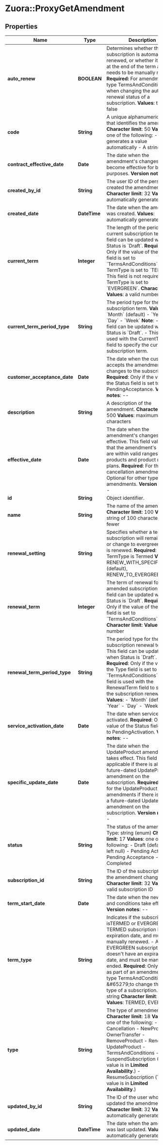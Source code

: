 # Zuora::ProxyGetAmendment

## Properties
Name | Type | Description | Notes
------------ | ------------- | ------------- | -------------
**auto_renew** | **BOOLEAN** |  Determines whether the subscription is automatically renewed, or whether it expires at the end of the term and needs to be manually renewed. **Required:** For amendment of type TermsAndConditions when changing the automatic renewal status of a subscription. **Values**: true, false  | [optional] 
**code** | **String** |  A unique alphanumeric string that identifies the amendment. **Character limit**: 50 **Values**: one of the following:  - &#x60;null&#x60; generates a value automatically - A string  | [optional] 
**contract_effective_date** | **Date** |  The date when the amendment&#39;s changes become effective for billing purposes. **Version notes**: --  | [optional] 
**created_by_id** | **String** |  The user ID of the person who created the amendment. **Character limit**: 32 **Values**: automatically generated  | [optional] 
**created_date** | **DateTime** |  The date when the amendment was created. **Values**: automatically generated  | [optional] 
**current_term** | **Integer** |  The length of the period for the current subscription term. This field can be updated when Status is &#x60;Draft&#x60;. **Required**: Only if the value of the Type field is set to &#x60;TermsAndConditions&#x60; and TermType is set to &#x60;TERMED&#x60;. This field is not required if TermType is set to &#x60;EVERGREEN&#x60;. **Character limit**: **Values**: a valid number  | [optional] 
**current_term_period_type** | **String** |  The period type for the current subscription term. **Values**:  - &#x60;Month&#x60; (default) - &#x60;Year&#x60; - &#x60;Day&#x60; - &#x60;Week&#x60; **Note**:  - This field can be updated when Status is &#x60;Draft&#x60;. - This field is used with the CurrentTerm field to specify the current subscription term.  | [optional] 
**customer_acceptance_date** | **Date** |  The date when the customer accepts the amendment&#39;s changes to the subscription. **Required**: Only if the value of the Status field is set to PendingAcceptance. **Version notes**: --  | [optional] 
**description** | **String** |  A description of the amendment. **Character limit**: 500 **Values**: maximum 500 characters  | [optional] 
**effective_date** | **Date** |  The date when the amendment&#39;s changes take effective. This field validates that the amendment&#39;s changes are within valid ranges of products and product rate plans. **Required**: For the cancellation amendments. Optional for other types of amendments. **Version notes**: --  | [optional] 
**id** | **String** | Object identifier. | [optional] 
**name** | **String** |  The name of the amendment. **Character limit**: 100 **Values**: a string of 100 characters or fewer  | [optional] 
**renewal_setting** | **String** |  Specifies whether a termed subscription will remain termed or change to evergreen when it is renewed. **Required**: If TermType is Termed **Values**: RENEW_WITH_SPECIFIC_TERM (default), RENEW_TO_EVERGREEN  | [optional] 
**renewal_term** | **Integer** |  The term of renewal for the amended subscription. This field can be updated when Status is &#x60;Draft&#x60;. **Required**: Only if the value of the Type field is set to &#x60;TermsAndConditions&#x60;. **Character limit**: **Values:** a valid number  | [optional] 
**renewal_term_period_type** | **String** |  The period type for the subscription renewal term. This field can be updated when Status is &#x60;Draft&#x60;. **Required**: Only if the value of the Type field is set to &#x60;TermsAndConditions&#x60;. This field is used with the RenewalTerm field to specify the subscription renewal term. **Values**:  - &#x60;Month&#x60; (default) - &#x60;Year&#x60; - &#x60;Day&#x60; - &#x60;Week&#x60;  | [optional] 
**service_activation_date** | **Date** |  The date when service is activated. **Required**: Only if the value of the Status field is set to PendingActivation. **Version notes**: --  | [optional] 
**specific_update_date** | **Date** |  The date when the UpdateProduct amendment takes effect. This field is only applicable if there is already a future-dated UpdateProduct amendment on the subscription. **Required**: Only for the UpdateProduct amendments if there is already a future-dated UpdateProduct amendment on the subscription. **Version notes**: --  | [optional] 
**status** | **String** |  The status of the amendment. Type: string (enum) **Character limit**: 17 **Values**: one of the following:  - Draft (default, if left null) - Pending Activation - Pending Acceptance - Completed  | [optional] 
**subscription_id** | **String** |  The ID of the subscription that the amendment changes. **Character limit**: 32 **Values**: a valid subscription ID  | [optional] 
**term_start_date** | **Date** |  The date when the new terms and conditions take effect.   **Version notes**: --  | [optional] 
**term_type** | **String** |  Indicates if the subscription isTERMED or EVERGREEN.  - A TERMED subscription has an expiration date, and must be manually renewed. - An EVERGREEN subscription doesn&#39;t have an expiration date, and must be manually ended.  **Required**: Only when as part of an amendment of type TermsAndConditions &amp;#65279;to change the term type of a subscription. Type: string **Character limit**: 9 **Values**: TERMED, EVERGREEN  | [optional] 
**type** | **String** |  The type of amendment. **Character limit**: 18 **Values**: one of the following:  - Cancellation - NewProduct - OwnerTransfer - RemoveProduct - Renewal - UpdateProduct - TermsAndConditions - SuspendSubscription (This value is in **Limited Availability**.) - ResumeSubscription (This value is in **Limited Availability**.)  | [optional] 
**updated_by_id** | **String** |  The ID of the user who last updated the amendment. **Character limit**: 32 **Values**: automatically generated  | [optional] 
**updated_date** | **DateTime** |  The date when the amendment was last updated. **Values**: automatically generated  | [optional] 


